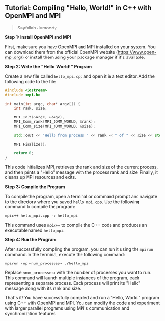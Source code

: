 ## Tutorial: Compiling "Hello, World!" in C++ with OpenMPI and MPI
> Sayfullah Jumoorty

**Step 1: Install OpenMPI and MPI**

First, make sure you have OpenMPI and MPI installed on your system. You can download them from the official OpenMPI website (https://www.open-mpi.org/) or install them using your package manager if it's available.

**Step 2: Write the "Hello, World!" Program**

Create a new file called `hello_mpi.cpp` and open it in a text editor. Add the following code to the file:

```cpp
#include <iostream>
#include <mpi.h>

int main(int argc, char* argv[]) {
    int rank, size;

    MPI_Init(&argc, &argv);
    MPI_Comm_rank(MPI_COMM_WORLD, &rank);
    MPI_Comm_size(MPI_COMM_WORLD, &size);

    std::cout << "Hello from process " << rank << " of " << size << std::endl;

    MPI_Finalize();

    return 0;
}
```

This code initializes MPI, retrieves the rank and size of the current process, and then prints a "Hello" message with the process rank and size. Finally, it cleans up MPI resources and exits.

**Step 3: Compile the Program**

To compile the program, open a terminal or command prompt and navigate to the directory where you saved `hello_mpi.cpp`. Use the following command to compile the program:

```
mpic++ hello_mpi.cpp -o hello_mpi
```

This command uses `mpic++` to compile the C++ code and produces an executable named `hello_mpi`.

**Step 4: Run the Program**

After successfully compiling the program, you can run it using the `mpirun` command. In the terminal, execute the following command:

```
mpirun -np <num_processes> ./hello_mpi
```

Replace `<num_processes>` with the number of processes you want to run. This command will launch multiple instances of the program, each representing a separate process. Each process will print its "Hello" message along with its rank and size.

That's it! You have successfully compiled and run a "Hello, World!" program using C++ with OpenMPI and MPI. You can modify the code and experiment with larger parallel programs using MPI's communication and synchronization features.